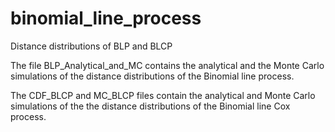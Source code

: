 # binomial_line_process
Distance distributions of BLP and BLCP

The file BLP_Analytical_and_MC contains the analytical and the Monte Carlo simulations of the distance distributions of the Binomial line process.

The CDF_BLCP and MC_BLCP files contain the analytical and Monte Carlo simulations of the the distance distributions of the Binomial line Cox process.

